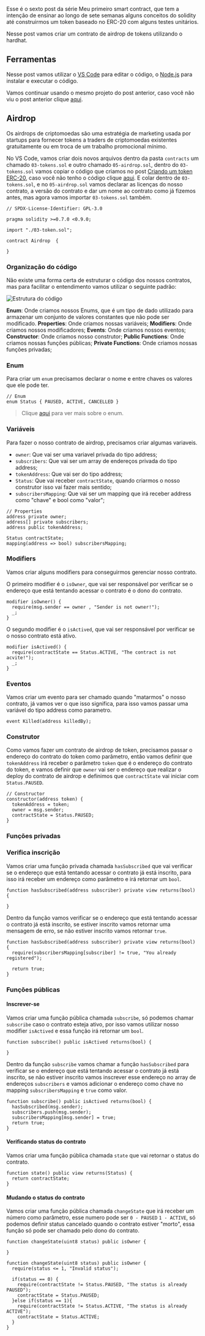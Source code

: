 Esse é o sexto post da série Meu primeiro smart contract, que tem a intenção de ensinar ao longo de sete semanas alguns conceitos do solidity até construirmos um token baseado no ERC-20 com alguns testes unitários.

Nesse post vamos criar um contrato de airdrop de tokens utilizando o hardhat.

## Ferramentas

Nesse post vamos utilizar o [VS Code](https://code.visualstudio.com/download) para editar o código, o [Node.js](https://nodejs.org/en/download/) para instalar e executar o código.

Vamos continuar usando o mesmo projeto do post anterior, caso você não viu o post anterior clique [aqui](https://www.web3dev.com.br/viniblack/meu-primeiro-smart-contract-subindo-meu-primeiro-smart-contract-para-blockchain-11ij).

## Airdrop

Os airdrops de criptomoedas são uma estratégia de marketing usada por startups para fornecer tokens a traders de criptomoedas existentes gratuitamente ou em troca de um trabalho promocional mínimo.

No VS Code, vamos criar dois novos arquivos dentro da pasta `contracts` um chamado `03-tokens.sol` e outro chamado `05-airdrop.sol`, dentro do `03-tokens.sol` vamos copiar o código que criamos no post [Criando um token ERC-20](https://www.web3dev.com.br/viniblack/meu-primeiro-smart-contract-tokens-erc-20-57cf), caso você não tenho o código clique [aqui](https://github.com/viniblack/meu-primeiro-smart-contract/blob/main/contracts/03-token.sol). E colar dentro de `03-tokens.sol`, e no `05-airdrop.sol` vamos declarar as licenças do nosso contrato, a versão do contrato e dar um nome ao contrato como já fizemos antes, mas agora vamos importar `03-tokens.sol` também.

```solidity
// SPDX-License-Identifier: GPL-3.0

pragma solidity >=0.7.0 <0.9.0;

import "./03-token.sol";

contract Airdrop  {

}
```

### Organização do código

Não existe uma forma certa de estruturar o código dos nossos contratos, mas para facilitar o entendimento vamos utilizar o seguinte padrão:

![Estrutura do código](https://web3dev-forem-production.s3.amazonaws.com/uploads/articles/fzf4z30wjlzrmp3g2c6w.png)

**Enum**: Onde criamos nossos Enums, que é um tipo de dado utilizado para armazenar um conjunto de valores constantes que não pode ser modificado.
**Properties**: Onde criamos nossas variáveis;
**Modifiers**: Onde criamos nossos modificadores;
**Events**: Onde criamos nossos eventos;
**Constructor**: Onde criamos nosso construtor;
**Public Functions**: Onde criamos nossas funções públicas;
**Private Functions**: Onde criamos nossas funções privadas;

### Enum

Para criar um `enum` precisamos declarar o nome e entre chaves os valores que ele pode ter.

```solidity
// Enum
enum Status { PAUSED, ACTIVE, CANCELLED }
```

> Clique [aqui](https://solidity.web3dev.com.br/apostila/12.-enums) para ver mais sobre o enum.

### Variáveis

Para fazer o nosso contrato de airdrop, precisamos criar algumas variaveis.

- `owner`: Que vai ser uma variavel privada do tipo address;
- `subscribers`: Que vai ser um array de endereços privada do tipo address;
- `tokenAddress`: Que vai ser do tipo address;
- `Status`: Que vai receber `contractState`, quando criarmos o nosso construtor isso vai fazer mais sentido;
- `subscribersMapping`: Que vai ser um mapping que irá receber address como "chave" e bool como "valor";

```solidity
// Properties
address private owner;
address[] private subscribers;
address public tokenAddress;

Status contractState;
mapping(address => bool) subscribersMapping;
```

### Modifiers

Vamos criar alguns modifiers para conseguirmos gerenciar nosso contrato.

O primeiro modifier é o `isOwner`, que vai ser responsável por verificar se o endereço que está tentando acessar o contrato é o dono do contrato.

```solidity
modifier isOwner() {
  require(msg.sender == owner , "Sender is not owner!");
  _;
}
```

O segundo modifier é o `isActived`, que vai ser responsável por verificar se o nosso contrato está ativo.

```solidity
modifier isActived() {
  require(contractState == Status.ACTIVE, "The contract is not acvite!");
  _;
}
```

### Eventos

Vamos criar um evento para ser chamado quando "matarmos" o nosso contrato, já vamos ver o que isso significa, para isso vamos passar uma variável do tipo address como parametro.

```solidity
event Killed(address killedBy);
```

### Construtor

Como vamos fazer um contrato de airdrop de token, precisamos passar o endereço do contrato do token como parâmetro, então vamos definir que `tokenAddress` irá receber o parâmetro `token` que é o endereço do contrato do token, e vamos definir que `owner` vai ser o endereço que realizar o deploy do contrato de airdrop e definimos que `contractState` vai iniciar com `Status.PAUSED`.

```solidity
// Constructor
constructor(address token) {
  tokenAddress = token;
  owner = msg.sender;
  contractState = Status.PAUSED;
}
```

### Funções privadas

### Verifica inscrição

Vamos criar uma função privada chamada `hasSubscribed` que vai verificar se o endereço que está tentando acessar o contrato já está inscrito, para isso irá receber um endereço como parâmetro e irá retornar um `bool`.

```solidity
function hasSubscribed(address subscriber) private view returns(bool) {

}
```

Dentro da função vamos verificar se o endereço que está tentando acessar o contrato já está inscrito, se estiver inscrito vamos retornar uma mensagem de erro, se não estiver inscrito vamos retornar `true`.

```solidity
function hasSubscribed(address subscriber) private view returns(bool) {
  require(subscribersMapping[subscriber] != true, "You already registered");

  return true;
}
```

### Funções públicas

#### Inscrever-se

Vamos criar uma função pública chamada `subscribe`, só podemos chamar `subscribe` caso o contrato esteja ativo, por isso vamos utilizar nosso modifier `isActived` e essa função irá retornar um `bool`.

```solidity
function subscribe() public isActived returns(bool) {

}
```

Dentro da função `subscribe` vamos chamar a função `hasSubscribed` para verificar se o endereço que está tentando acessar o contrato já está inscrito, se não estiver inscrito vamos inscrever esse endereço no array de endereços `subscribers` e vamos adicionar o endereço como chave no mapping `subscribersMapping` e `true` como valor.

```solidity
function subscribe() public isActived returns(bool) {
  hasSubscribed(msg.sender);
  subscribers.push(msg.sender);
  subscribersMapping[msg.sender] = true;
  return true;
}
```

#### Verificando status do contrato

Vamos criar uma função pública chamada `state` que vai retornar o status do contrato.

```solidity
function state() public view returns(Status) {
  return contractState;
}
```

#### Mudando o status do contrato

Vamos criar uma função pública chamada `changeState` que irá receber um número como parâmetro, esse numero pode ser `0 - PAUSED` `1 - ACTIVE`, só podemos definir status cancelado quando o contrato estiver "morto", essa função só pode ser chamado pelo dono do contrato.

```solidity
function changeState(uint8 status) public isOwner {

}
```

```solidity
function changeState(uint8 status) public isOwner {
  require(status <= 1, "Invalid status");

  if(status == 0) {
    require(contractState != Status.PAUSED, "The status is already PAUSED");
    contractState = Status.PAUSED;
  }else if(status == 1){
    require(contractState != Status.ACTIVE, "The status is already ACTIVE");
    contractState = Status.ACTIVE;
  }
}
```
